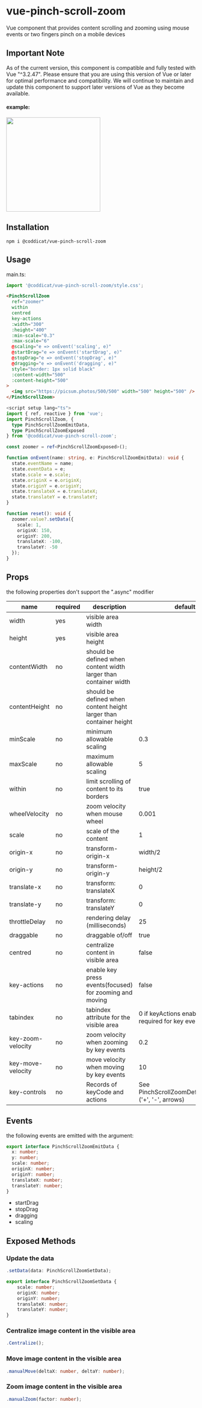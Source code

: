 # vue-pinch-scroll-zoom
Vue component that provides content scrolling and zooming using mouse events or two fingers pinch on a mobile devices

## Important Note 
As of the current version, this component is compatible and fully tested with Vue "^3.2.47". 
Please ensure that you are using this version of Vue or later for optimal performance and compatibility. 
We will continue to maintain and update this component to support later versions of Vue as they become available.

#### example:
<img src="https://github.com/coddicat/vue-pinch-scroll-zoom/blob/main/example.gif" width="250"/>

## Installation
```
npm i @coddicat/vue-pinch-scroll-zoom
```

## Usage

main.ts:
```ts
import '@coddicat/vue-pinch-scroll-zoom/style.css';
```

```html
<PinchScrollZoom
  ref="zoomer"
  within
  centred
  key-actions
  :width="300"
  :height="400"
  :min-scale="0.3"
  :max-scale="6"
  @scaling="e => onEvent('scaling', e)"
  @startDrag="e => onEvent('startDrag', e)"
  @stopDrag="e => onEvent('stopDrag', e)"
  @dragging="e => onEvent('dragging', e)"
  style="border: 1px solid black"
  :content-width="500"
  :content-height="500"
>
  <img src="https://picsum.photos/500/500" width="500" height="500" />
</PinchScrollZoom>
```
```ts
<script setup lang="ts">
import { ref, reactive } from 'vue';
import PinchScrollZoom, {
  type PinchScrollZoomEmitData,
  type PinchScrollZoomExposed
} from '@coddicat/vue-pinch-scroll-zoom';

const zoomer = ref<PinchScrollZoomExposed>();

function onEvent(name: string, e: PinchScrollZoomEmitData): void {
  state.eventName = name;
  state.eventData = e;
  state.scale = e.scale;
  state.originX = e.originX;
  state.originY = e.originY;
  state.translateX = e.translateX;
  state.translateY = e.translateY;
}

function reset(): void {
  zoomer.value?.setData({
    scale: 1,
    originX: 150,
    originY: 200,
    translateX: -100,
    translateY: -50
  });
}

```

## Props
the following properties don't support the ".async" modifier

|name|required|description|default|
|----|--------|-----------|-------|
|width|yes|visible area width||
|height|yes|visible area height||
|contentWidth|no|should be defined when content width larger than container width||
|contentHeight|no|should be defined when content height larger than container height||
|minScale|no|minimum allowable scaling|0.3|
|maxScale|no|maximum allowable scaling|5|
|within|no|limit scrolling of content to its borders|true|
|wheelVelocity|no|zoom velocity when mouse wheel|0.001|
|scale|no|scale of the content|1|
|origin-x|no|transform-origin-x|width/2|
|origin-y|no|transform-origin-y|height/2|
|translate-x|no|transform: translateX|0|
|translate-y|no|transform: translateY|0|
|throttleDelay|no|rendering delay (milliseconds)|25|
|draggable|no|draggable of/off|true|
|centred|no|centralize content in visible area|false|
|key-actions|no|enable key press events(focused) for zooming and moving|false|
|tabindex|no|tabindex attribute for the visible area|0 if keyActions enabled, value is required for key events|
|key-zoom-velocity|no|zoom velocity when zooming by key events|0.2|
|key-move-velocity|no|move velocity when moving by key events|10|
|key-controls|no|Records of keyCode and actions|See PinchScrollZoomDefaultControls ('+', '-', arrows)|

## Events
the following events are emitted with the argument:
```ts
export interface PinchScrollZoomEmitData {
  x: number;
  y: number;
  scale: number;
  originX: number;
  originY: number;
  translateX: number;
  translateY: number;  
}
```
- startDrag
- stopDrag
- dragging
- scaling

## Exposed Methods

### Update the data
```ts
.setData(data: PinchScrollZoomSetData);

export interface PinchScrollZoomSetData {
    scale: number;
    originX: number;
    originY: number;
    translateX: number;
    translateY: number;
}

```

### Centralize image content in the visible area
```ts
.Centralize();
```

### Move image content in the visible area
```ts
.manualMove(deltaX: number, deltaY: number);
```

### Zoom image content in the visible area
```ts
.manualZoom(factor: number);
```